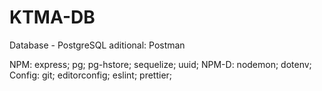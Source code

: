 # KTMA-DB

Database - PostgreSQL
aditional: Postman

NPM: express; pg; pg-hstore; sequelize; uuid;
NPM-D: nodemon; dotenv;
Config: git; editorconfig; eslint; prettier;
